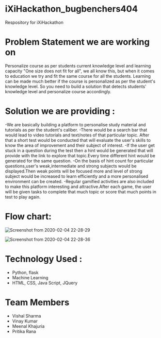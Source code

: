 # iXiHackathon_bugbenchers404
Respository for iXiHackathon
# Problem Statement we are working on
Personalize course as per students current knowledge level and learning capacity
"One size does not fit for all", we all know this, but when it comes to education we try and fit the same course for all the
students. Learning can be made much better if the course is personalized as per the student's knowledge level. So you need to
build a solution that detects students' knowledge level and personalize course accordingly.

# Solution we are providing :
-We are basically building a platform to personalise study material and tutorials as per the student's caliber.
-There would be a search bar that would lead to video tutorials and text/notes of that particular topic. After that a short   test would be conducted that will evaluate the user's skills to know the area of improvement and their subject of interest.
-If the user get stuck in a question during the test then a hint would be generated that will provide with the link to explore that topic.Every time different hint would be generated for the same question.
-On the basis of hint count for particular questions,user's weak,intermediate and strong subjects would be displayed.Then weak points will be focused more and level of strong subject would be increased to learn efficiently and a more personalised environment can be created. 
-Regular gamified activities are also included to make this platform interesting and attractive.After each game, the user will be given tasks to complete that much topic or score that much points in test to play again.

# Flow chart:
![Screenshot from 2020-02-04 22-28-29](https://user-images.githubusercontent.com/56425680/73783062-0795c880-47b9-11ea-9314-404ccd56a74c.png)

![Screenshot from 2020-02-04 22-28-36](https://user-images.githubusercontent.com/56425680/73783256-5d6a7080-47b9-11ea-8a49-5ebf65d726f8.png)

# Technology Used :
- Python, flask
- Machine Learning
- HTML, CSS, Java Script, JQuery

# Team Members
- Vishal Sharma
- Vinay Kumar
- Meenal Khajuria
- Pritika Rana
